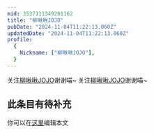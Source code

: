 ```yaml
---
mid: 3537111349201162
title: "柳啾啾JOJO"
pubDate: "2024-11-04T11:22:13.060Z"
updatedDate: "2024-11-04T11:22:13.060Z"
profile:
  {
    Nickname: ["柳啾啾JOJO"],
  }
---
```


关注[柳啾啾JOJO](https://space.bilibili.com/3537111349201162)谢谢喵~ 关注[柳啾啾JOJO](https://space.bilibili.com/3537111349201162)谢谢喵~

## 此条目有待补充
你可以在[这里](https://github.com/Yuhanawa/VTuber.ICU-Content/edit/master/v/柳啾啾JOJO/index.md)编辑本文

